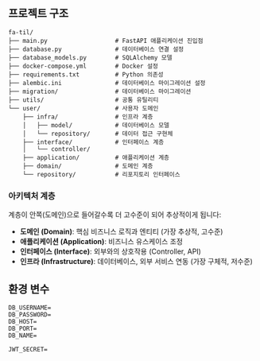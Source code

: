## 프로젝트 구조

```
fa-til/
├── main.py                   # FastAPI 애플리케이션 진입점
├── database.py               # 데이터베이스 연결 설정
├── database_models.py        # SQLAlchemy 모델
├── docker-compose.yml        # Docker 설정
├── requirements.txt          # Python 의존성
├── alembic.ini               # 데이터베이스 마이그레이션 설정
├── migration/                # 데이터베이스 마이그레이션
├── utils/                    # 공통 유틸리티
└── user/                     # 사용자 도메인
    ├── infra/                # 인프라 계층
    │   ├── model/            # 데이터베이스 모델
    │   └── repository/       # 데이터 접근 구현체
    ├── interface/            # 인터페이스 계층
    │   └── controller/
    ├── application/          # 애플리케이션 계층
    ├── domain/               # 도메인 계층
    └── repository/           # 리포지토리 인터페이스
```

### 아키텍처 계층

계층이 안쪽(도메인)으로 들어갈수록 더 고수준이 되어 추상적이게 됩니다:

- **도메인 (Domain)**: 핵심 비즈니스 로직과 엔티티 (가장 추상적, 고수준)
- **애플리케이션 (Application)**: 비즈니스 유스케이스 조정
- **인터페이스 (Interface)**: 외부와의 상호작용 (Controller, API)
- **인프라 (Infrastructure)**: 데이터베이스, 외부 서비스 연동 (가장 구체적, 저수준)

## 환경 변수

```text
DB_USERNAME=
DB_PASSWORD=
DB_HOST=
DB_PORT=
DB_NAME=

JWT_SECRET=
```